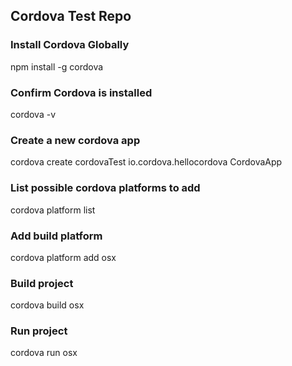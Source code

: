 ## Cordova Test Repo

### Install Cordova Globally
npm install -g cordova

### Confirm Cordova is installed
cordova -v

### Create a new cordova app
cordova create cordovaTest io.cordova.hellocordova CordovaApp

### List possible cordova platforms to add
cordova platform list

### Add build platform
cordova platform add osx

### Build project
cordova build osx

### Run project
cordova run osx